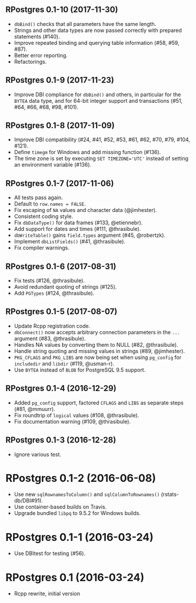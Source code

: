 ## RPostgres 0.1-10 (2017-11-30)

- `dbBind()` checks that all parameters have the same length.
- Strings and other data types are now passed correctly with prepared statements (#140).
- Improve repeated binding and querying table information (#58, #59, #87).
- Better error reporting.
- Refactorings.


## RPostgres 0.1-9 (2017-11-23)

- Improve DBI compliance for `dbBind()` and others, in particular for the `BYTEA` data type, and for 64-bit integer support and transactions (#51, #64, #66, #68, #98, #101).


## RPostgres 0.1-8 (2017-11-09)

- Improve DBI compatibility (#24, #41, #52, #53, #61, #62, #70, #79, #104, #121).
- Define `timegm` for Windows and add missing function (#136).
- The time zone is set by executing `SET TIMEZONE='UTC'` instead of setting an environment variable (#136).


## RPostgres 0.1-7 (2017-11-06)

- All tests pass again.
- Default to `row.names = FALSE`.
- Fix escaping of `NA` values and character data (@jimhester).
- Consistent coding style.
- Fix `dbDataType()` for data frames (#133, @etiennebr).
- Add support for dates and times (#111, @thrasibule).
- `dbWriteTable()` gains `field.types` argument (#45, @robertzk).
- Implement `dbListFields()` (#41, @thrasibule).
- Fix compiler warnings.


## RPostgres 0.1-6 (2017-08-31)

- Fix tests (#126, @thrasibule).
- Avoid redundant quoting of strings (#125).
- Add `PGTypes` (#124, @thrasibule).


## RPostgres 0.1-5 (2017-08-07)

- Update Rcpp registration code.
- `dbConnect()` now accepts arbitrary connection parameters in the `...` argument (#83, @thrasibule).
- Handles NA values by converting them to NULL (#82, @thrasibule).
- Handle string quoting and missing values in strings (#89, @jimhester).
- `PKG_CFLAGS` and `PKG_LIBS` are now being set when using `pg_config` for `includedir` and `libdir` (#119, @usman-r).
- Use `BYTEA` instead of `BLOB` for PostgreSQL 9.5 support.


## RPostgres 0.1-4 (2016-12-29)

- Added `pg_config` support, factored `CFLAGS` and `LIBS` as separate steps (#81, @mmuurr).
- Fix roundtrip of `logical` values (#108, @thrasibule).
- Fix documentation warning (#109, @thrasibule).


## RPostgres 0.1-3 (2016-12-28)

- Ignore various test.


# RPostgres 0.1-2 (2016-06-08)

- Use new `sqlRownamesToColumn()` and `sqlColumnToRownames()` (rstats-db/DBI#91).
- Use container-based builds on Travis.
- Upgrade bundled `libpq` to 9.5.2 for Windows builds.


# RPostgres 0.1-1 (2016-03-24)

- Use DBItest for testing (#56).


RPostgres 0.1 (2016-03-24)
===

- Rcpp rewrite, initial version
